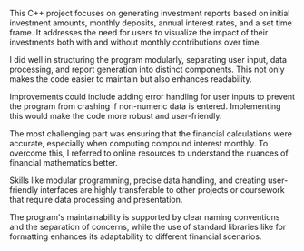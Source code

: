 This C++ project focuses on generating investment reports based on initial investment amounts, monthly deposits, annual interest rates, and a set time frame. It addresses the need for users to visualize the impact of their investments both with and without monthly contributions over time.

I did well in structuring the program modularly, separating user input, data processing, and report generation into distinct components. This not only makes the code easier to maintain but also enhances readability.

Improvements could include adding error handling for user inputs to prevent the program from crashing if non-numeric data is entered. Implementing this would make the code more robust and user-friendly.

The most challenging part was ensuring that the financial calculations were accurate, especially when computing compound interest monthly. To overcome this, I referred to online resources to understand the nuances of financial mathematics better.

Skills like modular programming, precise data handling, and creating user-friendly interfaces are highly transferable to other projects or coursework that require data processing and presentation.

The program's maintainability is supported by clear naming conventions and the separation of concerns, while the use of standard libraries like <iomanip> for formatting enhances its adaptability to different financial scenarios.
